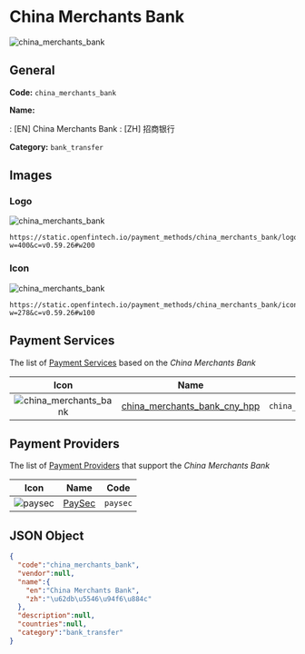 
# China Merchants Bank 
![china_merchants_bank](https://static.openfintech.io/payment_methods/china_merchants_bank/logo.svg?w=400&c=v0.59.26#w200)  

## General 
**Code:** `china_merchants_bank` 
 
**Name:** 
 
:	[EN] China Merchants Bank 
:	[ZH] 招商银行 
 
**Category:** `bank_transfer` 
 

## Images 

### Logo 
![china_merchants_bank](https://static.openfintech.io/payment_methods/china_merchants_bank/logo.svg?w=400&c=v0.59.26#w200)  

```
https://static.openfintech.io/payment_methods/china_merchants_bank/logo.svg?w=400&c=v0.59.26#w200
```  

### Icon 
![china_merchants_bank](https://static.openfintech.io/payment_methods/china_merchants_bank/icon.svg?w=278&c=v0.59.26#w100)  

```
https://static.openfintech.io/payment_methods/china_merchants_bank/icon.svg?w=278&c=v0.59.26#w100
```  

## Payment Services 
 
The list of [Payment Services](/payment-services/) based on the _China Merchants Bank_ 

|Icon|Name|Code| 
|:---:|:---:|:---:| 
|![china_merchants_bank](https://static.openfintech.io/payment_methods/china_merchants_bank/icon.svg?w=278&c=v0.59.26#w100) |[china_merchants_bank_cny_hpp](/payment-services/china_merchants_bank_cny_hpp/)|`china_merchants_bank_cny_hpp`| 
 

## Payment Providers 
 
The list of [Payment Providers](/payment-providers/) that support the _China Merchants Bank_ 

|Icon|Name|Code| 
|:---:|:---:|:---:| 
|![paysec](https://static.openfintech.io/payment_providers/paysec/icon.svg?w=278&c=v0.59.26#w100) |[PaySec](/payment-providers/paysec/)|`paysec`| 
 

## JSON Object 

```json
{
  "code":"china_merchants_bank",
  "vendor":null,
  "name":{
    "en":"China Merchants Bank",
    "zh":"\u62db\u5546\u94f6\u884c"
  },
  "description":null,
  "countries":null,
  "category":"bank_transfer"
}
```  
